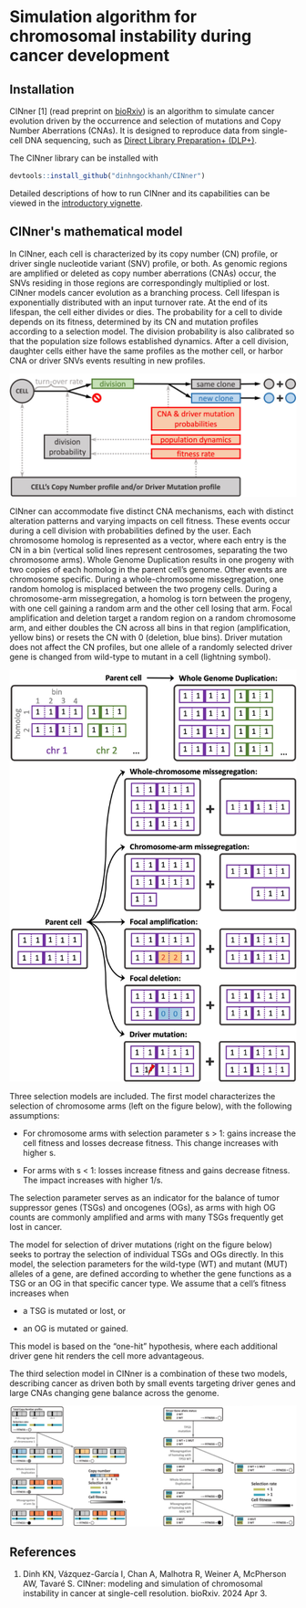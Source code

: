 #   Simulation algorithm for chromosomal instability during cancer development

##  Installation

CINner [1] (read preprint on [bioRxiv](https://www.biorxiv.org/content/10.1101/2024.04.03.587939v1))
is an algorithm to simulate cancer evolution driven by the occurrence and selection of mutations and Copy Number Aberrations (CNAs).
It is designed to reproduce data from single-cell DNA sequencing, such as [Direct Library Preparation+ (DLP+)](https://www.cell.com/cell/fulltext/S0092-8674(19)31176-6).

The CINner library can be installed with

```R
devtools::install_github("dinhngockhanh/CINner")
```

Detailed descriptions of how to run CINner and its capabilities can be viewed in the [introductory vignette](https://dinhngockhanh.github.io/CINner/CINner.html).

##  CINner's mathematical model

In CINner, each cell is characterized by its copy number (CN) profile, or driver single nucleotide variant (SNV) profile, or both.
As genomic regions are amplified or deleted as copy number aberrations (CNAs) occur, the SNVs residing in those regions are correspondingly multiplied or lost.
CINner models cancer evolution as a branching process.
Cell lifespan is exponentially distributed with an input turnover rate.
At the end of its lifespan, the cell either divides or dies.
The probability for a cell to divide depends on its fitness, determined by its CN and mutation profiles according to a selection model.
The division probability is also calibrated so that the population size follows established dynamics.
After a cell division, daughter cells either have the same profiles as the mother cell, or harbor CNA or driver SNVs events resulting in new profiles.

![Image](Figure1.jpg)

CINner can accommodate five distinct CNA mechanisms, each with distinct alteration patterns and varying impacts on cell fitness.
These events occur during a cell division with probabilities defined by the user.
Each chromosome homolog is represented as a vector, where each entry is the CN in a bin (vertical solid lines represent centrosomes, separating the two chromosome arms).
Whole Genome Duplication results in one progeny with two copies of each homolog in the parent cell’s genome.
Other events are chromosome specific.
During a whole-chromosome missegregation, one random homolog is misplaced between the two progeny cells.
During a chromosome-arm missegregation, a homolog is torn between the progeny, with one cell gaining a random arm and the other cell losing that arm.
Focal amplification and deletion target a random region on a random chromosome arm, and either doubles the CN across all bins in that region (amplification, yellow bins) or resets the CN with 0 (deletion, blue bins).
Driver mutation does not affect the CN profiles, but one allele of a randomly selected driver gene is changed from wild-type to mutant in a cell (lightning symbol). 

![Image](Figure2.jpg)

Three selection models are included.
The first model characterizes the selection of chromosome arms (left on the figure below), with the following assumptions:

- For chromosome arms with selection parameter s > 1: gains increase the cell fitness and losses decrease fitness.
This change increases with higher s.

- For arms with s < 1: losses increase fitness and gains decrease fitness.
The impact increases with higher 1/s.

The selection parameter serves as an indicator for the balance of tumor suppressor genes (TSGs) and oncogenes (OGs), as arms with high OG counts are commonly amplified and arms with many TSGs frequently get lost in cancer.

The model for selection of driver mutations (right on the figure below) seeks to portray the selection of individual TSGs and OGs directly.
In this model, the selection parameters for the wild-type (WT) and mutant (MUT) alleles of a gene, are defined according to whether the gene functions as a TSG or an OG in that specific cancer type.
We assume that a cell’s fitness increases when

- a TSG is mutated or lost, or

- an OG is mutated or gained.

This model is based on the “one-hit” hypothesis, where each additional driver gene hit renders the cell more advantageous.

The third selection model in CINner is a combination of these two models, describing cancer as driven both by small events targeting driver genes and large CNAs changing gene balance across the genome.

![Image](Figure3.jpg)

##  References

1.  Dinh KN, Vázquez-García I, Chan A, Malhotra R, Weiner A, McPherson AW, Tavaré S.
CINner: modeling and simulation of chromosomal instability in cancer at single-cell resolution.
bioRxiv. 2024 Apr 3.